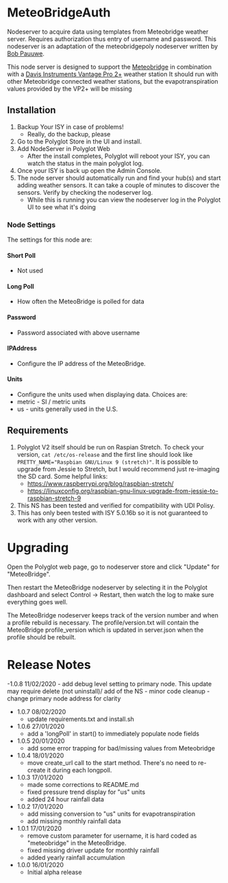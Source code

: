 # MeteoBridgeAuth
Nodeserver to acquire data using templates from Meteobridge 
weather server.  Requires authorization thus entry of username
and password.  This nodeserver is an adaptation of the
meteobridgepoly nodeserver written by [Bob Pauuwe](http://www.bobsplace.com).

This node server is designed to support the [Meteobridge](http://www.meteobridge.com/)
in combination with a [Davis Instruments Vantage Pro 2+](https://www.davisinstruments.com/solution/vantage-pro2/) weather station
It should run with other Meteobridge connected weather stations, but 
the evapotranspiration values provided by the VP2+ will be missing
 
## Installation

1. Backup Your ISY in case of problems!
   * Really, do the backup, please
2. Go to the Polyglot Store in the UI and install.
3. Add NodeServer in Polyglot Web
   * After the install completes, Polyglot will reboot your ISY, you can watch the status in the main polyglot log.
4. Once your ISY is back up open the Admin Console.
5. The node server should automatically run and find your hub(s) and start adding weather sensors.  It can take a couple of minutes to discover the sensors. Verify by checking the nodeserver log. 
   * While this is running you can view the nodeserver log in the Polyglot UI to see what it's doing

### Node Settings
The settings for this node are:

#### Short Poll
   * Not used
#### Long Poll
   * How often the MeteoBridge is polled for data
#### Password
   * Password associated with above username
#### IPAddress
   * Configure the IP address of the MeteoBridge.
#### Units
   * Configure the units used when displaying data. Choices are:
   *   metric - SI / metric units
   *   us     - units generally used in the U.S.



## Requirements

1. Polyglot V2 itself should be run on Raspian Stretch.
  To check your version, ```cat /etc/os-release``` and the first line should look like
  ```PRETTY_NAME="Raspbian GNU/Linux 9 (stretch)"```. It is possible to upgrade from Jessie to
  Stretch, but I would recommend just re-imaging the SD card.  Some helpful links:
   * https://www.raspberrypi.org/blog/raspbian-stretch/
   * https://linuxconfig.org/raspbian-gnu-linux-upgrade-from-jessie-to-raspbian-stretch-9
2. This NS has been tested and verified for compatibility with UDI Polisy.
3. This has only been tested with ISY 5.0.16b so it is not guaranteed to work with any other version.

# Upgrading

Open the Polyglot web page, go to nodeserver store and click "Update" for "MeteoBridge".

Then restart the MeteoBridge nodeserver by selecting it in the Polyglot dashboard and select Control -> Restart, then watch the log to make sure everything goes well.

The MeteoBridge nodeserver keeps track of the version number and when a profile rebuild is necessary.  The profile/version.txt will contain the MeteoBridge profile_version which is updated in server.json when the profile should be rebuilt.

# Release Notes

-1.0.8 11/02/2020
    - add debug level setting to primary node. This update may require delete (not uninstall)/ add of the NS
    - minor code cleanup
    - change primary node address for clarity
- 1.0.7 08/02/2020
    - update requirements.txt and install.sh
- 1.0.6 27/01/2020
    - add a 'longPoll' in start() to immediately populate node fields 
- 1.0.5 20/01/2020
    - add some error trapping for bad/missing values from Meteobridge
- 1.0.4 18/01/2020
   - move create_url call to the start method.  There's no need to re-create it during each longpoll.
- 1.0.3 17/01/2020
   - made some corrections to README.md
   - fixed pressure trend display for "us" units
   - added 24 hour rainfall data 
- 1.0.2 17/01/2020
   - add missing conversion to "us" units for evapotranspiration
   - add missing monthly rainfall data
- 1.0.1 17/01/2020 
    - remove custom parameter for username, it is hard coded as
 "meteobridge" in the MeteoBridge.
    - fixed missing driver update for monthly rainfall
    - added yearly rainfall accumulation
- 1.0.0 16/01/2020
   - Initial alpha release

